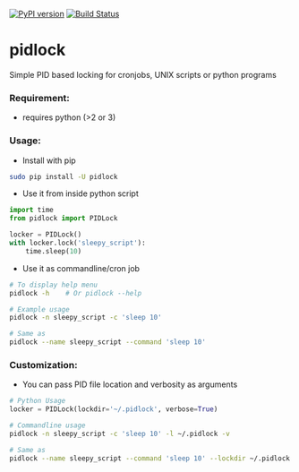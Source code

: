 [![PyPI version](https://img.shields.io/pypi/v/pidlock.svg)](https://pypi.python.org/pypi/pidlock)
[![Build Status](https://travis-ci.org/sayanarijit/pidlock.svg?branch=master)](https://travis-ci.org/sayanarijit/pidlock)


# pidlock

Simple PID based locking for cronjobs, UNIX scripts or python programs


### Requirement:

* requires python (>2 or 3)


### Usage:

* Install with pip

```bash
sudo pip install -U pidlock
```

* Use it from inside python script

```python
import time
from pidlock import PIDLock

locker = PIDLock()
with locker.lock('sleepy_script'):
    time.sleep(10)
```

* Use it as commandline/cron job

```bash
# To display help menu
pidlock -h    # Or pidlock --help

# Example usage
pidlock -n sleepy_script -c 'sleep 10'

# Same as
pidlock --name sleepy_script --command 'sleep 10'
```


### Customization:

* You can pass PID file location and verbosity as arguments

```python
# Python Usage
locker = PIDLock(lockdir='~/.pidlock', verbose=True)
```
```bash
# Commandline usage
pidlock -n sleepy_script -c 'sleep 10' -l ~/.pidlock -v

# Same as
pidlock --name sleepy_script --command 'sleep 10' --lockdir ~/.pidlock --verbose
```

